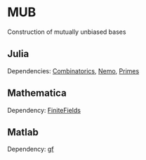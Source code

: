 # MUB
Construction of mutually unbiased bases
## Julia
Dependencies: [Combinatorics](https://juliamath.github.io/Combinatorics.jl/dev/), [Nemo](https://nemocas.github.io/Nemo.jl/stable/), [Primes](https://juliamath.github.io/Primes.jl/stable/)
## Mathematica
Dependency: [FiniteFields](https://reference.wolfram.com/language/FiniteFields/guide/FiniteFieldsPackage.html)
## Matlab
Dependency: [gf](https://de.mathworks.com/matlabcentral/fileexchange/32872-a-toolbox-for-simple-finite-field-operation)

